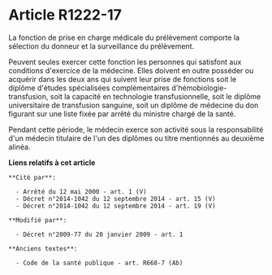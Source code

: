 # Article R1222-17

La fonction de prise en charge médicale du prélèvement comporte la sélection du donneur et la surveillance du prélèvement.

Peuvent seules  exercer cette fonction les personnes qui satisfont aux conditions d'exercice de  la médecine. Elles doivent
en outre posséder ou acquérir dans les deux ans qui  suivent leur prise de fonctions soit le diplôme d'études spécialisées
complémentaires d'hémobiologie-transfusion, soit la capacité en technologie  transfusionnelle, soit le diplôme universitaire
de transfusion sanguine, soit un  diplôme de médecine du don figurant sur une liste fixée par arrêté du ministre  chargé de
la santé.

Pendant cette période, le médecin exerce  son activité sous la responsabilité d'un médecin titulaire de l'un des diplômes  ou
titre mentionnés au deuxième alinéa.

**Liens relatifs à cet article**

	**Cité par**:

	  - Arrêté du 12 mai 2000 - art. 1 (V)
	  - Décret n°2014-1042 du 12 septembre 2014 - art. 15 (V)
	  - Décret n°2014-1042 du 12 septembre 2014 - art. 19 (V)

	**Modifié par**:

	  - Décret n°2009-77 du 20 janvier 2009 - art. 1

	**Anciens textes**:

	  - Code de la santé publique - art. R668-7 (Ab)
